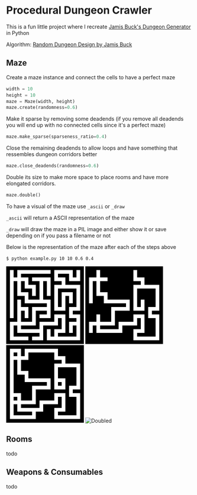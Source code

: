# Procedural Dungeon Crawler

This is a fun little project where I recreate [Jamis Buck's Dungeon Generator](https://www.myth-weavers.com/generate_dungeon.php) in Python

Algorithm: [Random Dungeon Design by Jamis Buck](http://www.brainycode.com/downloads/RandomDungeonGenerator.pdf)

## Maze

Create a maze instance and connect the cells to have a perfect maze

```python
width = 10
height = 10
maze = Maze(width, height)
maze.create(randomness=0.6)
```

Make it sparse by removing some deadends (if you remove all deadends you will end up with no connected cells since it's a perfect maze)

```python
maze.make_sparse(sparseness_ratio=0.4)
```

Close the remaining deadends to allow loops and have something that ressembles dungeon corridors better

```python
maze.close_deadends(randomness=0.6)
```

Double its size to make more space to place rooms and have more elongated corridors.

```python
maze.double()
```

To have a visual of the maze use `_ascii` or `_draw`

`_ascii` will return a ASCII representation of the maze

`_draw` will draw the maze in a PIL image and either show it or save depending on if you pass a filename or not

Below is the representation of the maze after each of the steps above

```shell
$ python example.py 10 10 0.6 0.4
```

![Perfect maze](1.basic.png)
![Sparse maze](2.sparse.png)
![No dead ends](3.closed.png)
![Doubled](3.doubled.png)


## Rooms

todo


## Weapons & Consumables

todo
